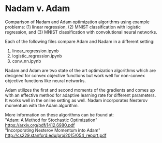 # Nadam v. Adam
Comparison of Nadam and Adam optimization algorithms using example problems: (1) linear regression, (2) MNIST classification with logistic regression, and (3) MNIST classification with convolutional neural networks.

Each of the following files compare Adam and Nadam in a different setting:
1) linear_regression.ipynb
2) logistic_regression.ipynb
3) conv_nn.ipynb

Nadam and Adam are two state of the art optimization algorithms which are designed for convex objective functions but work well for non-convex objective functions like neural networks.

Adam utilizes the first and second moments of the gradients and comes up with an effective method for adaptive learning rate for different parameters. It works well in the online setting as well.
Nadam incorporates Nesterov momentum with the Adam algorithm.

More information on these algorithms can be found at:
<br />
"Adam: A Method for Stochastic Optimization"
https://arxiv.org/pdf/1412.6980.pdf
<br />
"Incorporating Nesterov Momentum into Adam" 
http://cs229.stanford.edu/proj2015/054_report.pdf
